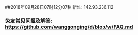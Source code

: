 ##2018年09月28日07时12分07秒 新址: 142.93.236.112
### 兔友常见问题及解答: https://github.com/wanggonging/d/blob/w/FAQ.md
